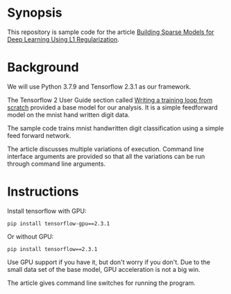 
# Synopsis

This repository is sample code for the article [Building Sparse Models for Deep Learning Using L1 Regularization](http://www.groovescale.com/posts/Building_Sparse_Models_Using_L1_Regularization/).

# Background

We will use Python 3.7.9 and Tensorflow 2.3.1 as our framework.

The Tensorflow 2 User Guide section called [Writing a training loop from scratch](https://www.tensorflow.org/guide/keras/writing_a_training_loop_from_scratch) provided a base model for our analysis.  It is a simple feedforward model on the mnist hand written digit data.

The sample code trains mnist handwritten digit classification using a simple feed forward network.

The article discusses multiple variations of execution.  Command line interface arguments are provided so that all the variations can be run through command line arguments.

# Instructions

Install tensorflow with GPU:

    pip install tensorflow-gpu==2.3.1

Or without GPU:

    pip install tensorflow==2.3.1

Use GPU support if you have it, but don't worry if you don't.  Due to the small data set of the base model, GPU acceleration is not a big win.

The article gives command line switches for running the program.
